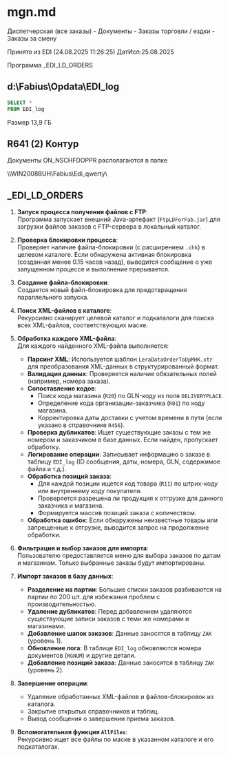 # mgn.md

Диспетчерская (все заказы) - Документы - Заказы торговли / ездки - Заказы за смену

Принято из EDI (24.08.2025 11:26:25) ДатИсп:25.08.2025

Программа _EDI_LD_ORDERS

## d:\Fabius\Opdata\EDI_log

```sql
SELECT *
FROM EDI_log
```

Размер 13,9 ГБ

## R641 (2) Контур

Документы ON_NSCHFDOPPR располагаются в папке

\\\WIN2008BUH\Fabius\Edi_qwerty\

## _EDI_LD_ORDERS

1. **Запуск процесса получения файлов с FTP**:  
   Программа запускает внешний Java-артефакт (`FtpLDForFab.jar`) для загрузки файлов заказов с FTP-сервера в локальный каталог.

2. **Проверка блокировки процесса**:  
   Проверяет наличие файла-блокировки (с расширением `.chk`) в целевом каталоге. Если обнаружена активная блокировка (созданная менее 0.15 часов назад), выводится сообщение о уже запущенном процессе и выполнение прерывается.

3. **Создание файла-блокировки**:  
   Создается новый файл-блокировка для предотвращения параллельного запуска.

4. **Поиск XML-файлов в каталоге**:  
   Рекурсивно сканирует целевой каталог и подкаталоги для поиска всех XML-файлов, соответствующих маске.

5. **Обработка каждого XML-файла**:  
   Для каждого найденного XML-файла выполняется:
   - **Парсинг XML**: Используется шаблон `LeraDataOrderToDpMHK.xtr` для преобразования XML-данных в структурированный формат.
   - **Валидация данных**: Проверяется наличие обязательных полей (например, номера заказа).
   - **Сопоставление кодов**:  
     - Поиск кода магазина (`R20`) по GLN-коду из поля `DELIVERYPLACE`.  
     - Определение кода организации-заказчика (`R01`) по коду магазина.  
     - Корректировка даты доставки с учетом времени в пути (если указано в справочнике `R456`).
   - **Проверка дубликатов**: Ищет существующие заказы с тем же номером и заказчиком в базе данных. Если найден, пропускает обработку.
   - **Логирование операции**: Записывает информацию о заказе в таблицу `EDI_log` (ID сообщения, даты, номера, GLN, содержимое файла и т.д.).
   - **Обработка позиций заказа**:  
     - Для каждой позиции ищется код товара (`R11`) по штрих-коду или внутреннему коду покупателя.  
     - Проверяется разрешена ли продукция к отгрузке для данного заказчика и магазина.  
     - Формируется массив позиций заказа с количеством.
   - **Обработка ошибок**: Если обнаружены неизвестные товары или запрещенные к отгрузке, выводится запрос на продолжение обработки.

6. **Фильтрация и выбор заказов для импорта**:  
   Пользователю предоставляется меню для выбора заказов по датам и магазинам. Только выбранные заказы будут импортированы.

7. **Импорт заказов в базу данных**:  
   - **Разделение на партии**: Большие списки заказов разбиваются на партии по 200 шт. для избежания проблем с производительностью.
   - **Удаление дубликатов**: Перед добавлением удаляются существующие записи заказов с теми же номерами и магазинами.
   - **Добавление шапок заказов**: Данные заносятся в таблицу `ZAK` (уровень 1).
   - **Обновление лога**: В таблице `EDI_log` обновляются номера документов (`RGNUM`) и другие детали.
   - **Добавление позиций заказа**: Данные заносятся в таблицу `ZAK` (уровень 2).

8. **Завершение операции**:  
   - Удаление обработанных XML-файлов и файлов-блокировок из каталога.
   - Закрытие открытых справочников и таблиц.
   - Вывод сообщения о завершении приема заказов.

9. **Вспомогательная функция `AllFiles`**:  
   Рекурсивно ищет все файлы по маске в указанном каталоге и его подкаталогах.